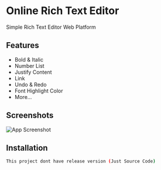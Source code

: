 
# Online Rich Text Editor

Simple Rich Text Editor Web Platform


## Features

- Bold & Italic 
- Number List
- Justify Content
- Link
- Undo & Redo
- Font Highlight Color
- More...


## Screenshots

![App Screenshot](https://github.com/Mxqius/Rich-Text-Editor/assets/80541964/0358ca2c-1888-4533-9b1f-11e3d072d307)


## Installation



```bash
This project dont have release version (Just Source Code)
```
    

